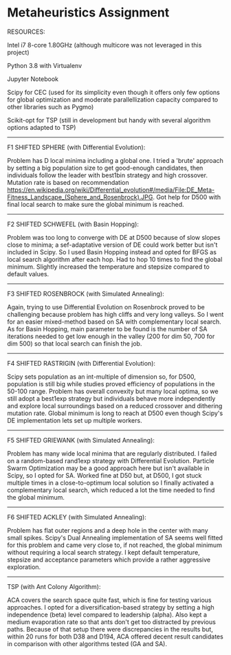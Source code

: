 # Metaheuristics Assignment
RESOURCES:

Intel i7 8-core 1.80GHz (although multicore was not leveraged in this project)

Python 3.8 with Virtualenv

Jupyter Notebook

Scipy for CEC (used for its simplicity even though it offers only few options for global optimization and moderate parallellization capacity compared to other libraries such as Pygmo)

Scikit-opt for TSP (still in development but handy with several algorithm options adapted to TSP)

---
F1 SHIFTED SPHERE (with Differential Evolution):

Problem has D local minima including a global one. I tried a 'brute' approach by setting a big population size to get good-enough candidates, then individuals follow the leader with best1bin strategy and high crossover. Mutation rate is based on recommendation https://en.wikipedia.org/wiki/Differential_evolution#/media/File:DE_Meta-Fitness_Landscape_(Sphere_and_Rosenbrock).JPG. Got help for D500 with final local search to make sure the global minimum is reached.

---
F2 SHIFTED SCHWEFEL (with Basin Hopping): 

Problem was too long to converge with DE at D500 because of slow slopes close to minima; a sef-adaptative version of DE could work better but isn't included in Scipy. So I used Basin Hopping instead and opted for BFGS as local search algorithm after each hop. Had to hop 10 times to find the global minimum. Slightly increased the temperature and stepsize compared to default values.

---
F3 SHIFTED ROSENBROCK (with Simulated Annealing):

Again, trying to use Differential Evolution on Rosenbrock proved to be challenging because problem has high cliffs and very long valleys. So I went for an easier mixed-method based on SA with complementary local search. As for Basin Hopping, main parameter to be found is the number of SA iterations needed to get low enough in the valley (200 for dim 50, 700 for dim 500) so that local search can finish the job.

---
F4 SHIFTED RASTRIGIN (with Differential Evolution):

Scipy sets population as an int-multiple of dimension so, for D500, population is still big while studies proved efficiency of populations in the 50-100 range. Problem has overall convexity but many local optima, so we still adopt a best1exp strategy but individuals behave more independently and explore local surroundings based on a reduced crossover and dithering mutation rate. Global minimum is long to reach at D500 even though Scipy's DE implementation lets set up multiple workers.

---
F5 SHIFTED GRIEWANK (with Simulated Annealing):

Problem has many wide local minima that are regularly distributed. I failed on a random-based rand1exp strategy with Differential Evolution. Particle Swarm Optimization may be a good approach here but isn't available in Scipy, so I opted for SA. Worked fine at D50 but, at D500, I got stuck multiple times in a close-to-optimum local solution so I finally activated a complementary local search, which reduced a lot the time needed to find the global minimum.

---
F6 SHIFTED ACKLEY (with Simulated Annealing):

Problem has flat outer regions and a deep hole in the center with many small spikes. Scipy's Dual Annealing implementation of SA seems well fitted for this problem and came very close to, if not reached, the global minimum without requiring a local search strategy. I kept default temperature, stepsize and acceptance parameters which provide a rather aggressive exploration.

---
TSP (with Ant Colony Algorithm):

ACA covers the search space quite fast, which is fine for testing various approaches. I opted for a diversification-based strategy by setting a high independence (beta) level compared to leadership (alpha). Also kept a medium evaporation rate so that ants don't get too distracted by previous paths. Because of that setup there were discrepancies in the results but, within 20 runs for both D38 and D194, ACA offered decent result candidates in comparison with other algorithms tested (GA and SA).
